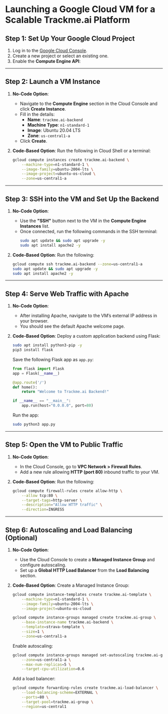# Launching a Google Cloud VM for a Scalable Trackme.ai Platform

## Step 1: Set Up Your Google Cloud Project
1. Log in to the [Google Cloud Console](https://console.cloud.google.com).
2. Create a new project or select an existing one.
3. Enable the **Compute Engine API**:

---

## Step 2: Launch a VM Instance
1. **No-Code Option**:
   - Navigate to the **Compute Engine** section in the Cloud Console and click **Create Instance**.
   - Fill in the details:
     - **Name**: `trackme.ai-backend`
     - **Machine Type**: `n1-standard-1`
     - **Image**: Ubuntu 20.04 LTS
     - **Zone**: `us-central1-a`
   - Click **Create**.

2. **Code-Based Option**:
   Run the following in Cloud Shell or a terminal:
   ```bash
   gcloud compute instances create trackme.ai-backend \
       --machine-type=n1-standard-1 \
       --image-family=ubuntu-2004-lts \
       --image-project=ubuntu-os-cloud \
       --zone=us-central1-a
   ```

---

## Step 3: SSH into the VM and Set Up the Backend
1. **No-Code Option**:
   - Use the **"SSH"** button next to the VM in the **Compute Engine Instances** list.
   - Once connected, run the following commands in the SSH terminal:
     ```bash
     sudo apt update && sudo apt upgrade -y
     sudo apt install apache2 -y
     ```

2. **Code-Based Option**:
   Run the following:
   ```bash
   gcloud compute ssh trackme.ai-backend --zone=us-central1-a
   sudo apt update && sudo apt upgrade -y
   sudo apt install apache2 -y
   ```

---

## Step 4: Serve Web Traffic with Apache
1. **No-Code Option**:
   - After installing Apache, navigate to the VM’s external IP address in your browser.
   - You should see the default Apache welcome page.

2. **Code-Based Option**:
   Deploy a custom application backend using Flask:
   ```bash
   sudo apt install python3-pip -y
   pip3 install flask
   ```

   Save the following Flask app as `app.py`:
   ```python
   from flask import Flask
   app = Flask(__name__)

   @app.route('/')
   def home():
       return "Welcome to Trackme.ai Backend!"

   if __name__ == "__main__":
       app.run(host="0.0.0.0", port=80)
   ```

   Run the app:
   ```bash
   sudo python3 app.py
   ```

---

## Step 5: Open the VM to Public Traffic
1. **No-Code Option**:
   - In the Cloud Console, go to **VPC Network > Firewall Rules**.
   - Add a new rule allowing **HTTP (port 80)** inbound traffic to your VM.

2. **Code-Based Option**:
   Run the following:
   ```bash
   gcloud compute firewall-rules create allow-http \
       --allow tcp:80 \
       --target-tags=http-server \
       --description="Allow HTTP traffic" \
       --direction=INGRESS
   ```

---

## Step 6: Autoscaling and Load Balancing (Optional)
1. **No-Code Option**:
   - Use the Cloud Console to create a **Managed Instance Group** and configure autoscaling.
   - Set up a **Global HTTP Load Balancer** from the **Load Balancing** section.

2. **Code-Based Option**:
   Create a Managed Instance Group:
   ```bash
   gcloud compute instance-templates create trackme.ai-template \
       --machine-type=n1-standard-1 \
       --image-family=ubuntu-2004-lts \
       --image-project=ubuntu-os-cloud

   gcloud compute instance-groups managed create trackme.ai-group \
       --base-instance-name trackme.ai-backend \
       --template=strava-template \
       --size=1 \
       --zone=us-central1-a
   ```

   Enable autoscaling:
   ```bash
   gcloud compute instance-groups managed set-autoscaling trackme.ai-group \
       --zone=us-central1-a \
       --max-num-replicas=5 \
       --target-cpu-utilization=0.6
   ```

   Add a load balancer:
   ```bash
   gcloud compute forwarding-rules create trackme.ai-load-balancer \
       --load-balancing-scheme=EXTERNAL \
       --ports=80 \
       --target-pool=trackme.ai-group \
       --region=us-central1
   ```

